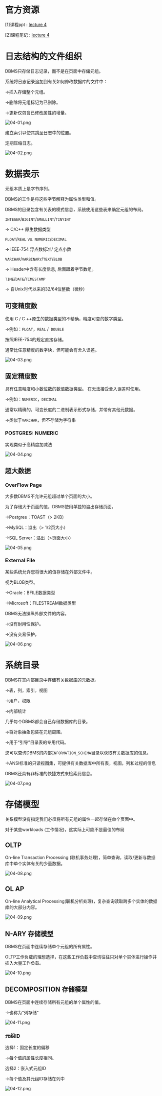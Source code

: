 # 官方资源

[1]课程ppt : [lecture 4](sql/15445/files/ppt04.pdf ':ignore')

[2]课程笔记 : [lecture 4](sql/15445/files/note04.pdf ':ignore')

# 日志结构的文件组织

DBMS只存储日志记录，而不是在页面中存储元组。

系统将日志记录追加到有关如何修改数据库的文件中：

→插入存储整个元组。

→删除将元组标记为已删除。

→更新仅包含已修改属性的增量。

![04-01.png](./img/04-01.png)

建立索引以使其跳至日志中的位置。

定期压缩日志。

![04-02.png](./img/04-02.png)

# 数据表示

元组本质上是字节序列。

DBMS的工作是将这些字节解释为属性类型和值。

DBMS的目录包含有关表的模式信息，系统使用这些表来确定元组的布局。

`INTEGER`/`BIGINT`/`SMALLINT`/`TINYINT`

→ C/C++ 原生数据类型

`FLOAT`/`REAL` vs. `NUMERIC`/`DECIMAL`

→ IEEE-754 浮点数标准/ 定点小数

`VARCHAR`/`VARBINARY`/`TEXT`/`BLOB`

→ Header中含有长度信息, 后面跟着字节数组。

`TIME`/`DATE`/`TIMESTAMP`

→ 自Unix时代以来的32/64位整数（微秒）

## 可变精度数

使用 C / C ++原生的数据类型的不精确，精度可变的数字类型。

→例如：`FLOAT`，`REAL` /` DOUBLE`

按照IEEE-754的规定直接存储。

通常比任意精度的数字快，但可能会有舍入误差。

![04-03.png](./img/04-03.png)

## 固定精度数

具有任意精度和小数位数的数值数据类型。 在无法接受舍入误差时使用。

→例如：`NUMERIC`，`DECIMAL`

通常以精确的，可变长度的二进制表示形式存储，并带有其他元数据。

→类似于`VARCHAR`，但不存储为字符串

### POSTGRES: NUMERIC  

实现类似于高精度加减法

![04-04.png](./img/04-04.png)

## 超大数据

### OverFlow Page

大多数DBMS不允许元组超过单个页面的大小。

为了存储大于页面的值，DBMS使用单独的溢出存储页面。

→Postgres：TOAST（> 2KB）

→MySQL：溢出（> 1/2页大小）

→SQL Server：溢出（>页面大小）

![04-05.png](./img/04-12.png)

### External File 

某些系统允许您将很大的值存储在外部文件中。

视为BLOB类型。

→Oracle：BFILE数据类型

→Microsoft：FILESTREAM数据类型

DBMS无法操纵外部文件的内容。

→没有耐用性保护。

→没有交易保护。

![04-06.png](./img/04-05.png)

# 系统目录

DBMS在其内部目录中存储有关数据库的元数据。

→表，列，索引，视图

→用户，权限

→内部统计

几乎每个DBMS都会自己存储数据库的目录。

→将对象抽象包装在元组周围。

→用于“引导”目录表的专用代码。

您可以查询DBMS的内部`INFORMATION_SCHEMA`目录以获取有关数据库的信息。

→ANSI标准的只读视图集，可提供有关数据库中所有表，视图，列和过程的信息

DBMS还具有非标准的快捷方式来检索此信息。

![04-07.png](./img/04-06.png)

# 存储模型

关系模型没有指定我们必须将所有元组的属性一起存储在单个页面中。

对于某些workloads (工作情况)，这实际上可能不是最佳的布局

## OLTP  

On-line Transaction Processing (联机事务处理)，简单查询，读取/更新与数据库中单个实体有关的少量数据。

![04-08.png](./img/04-07.png)

## OL AP  

On-line Analytical Processing(联机分析处理)，复杂查询读取跨多个实体的数据库的大部分内容。

![04-09.png](./img/04-08.png)

## N-ARY  存储模型

DBMS在页面中连续存储单个元组的所有属性。

OLTP工作负载的理想选择，在这些工作负载中查询往往只对单个实体进行操作并插入大量工作负载。

![04-10.png](./img/04-09.png)

## DECOMPOSITION 存储模型

DBMS在页面中连续存储所有元组的单个属性的值。

→也称为“列存储”

![04-11.png](./img/04-10.png)

### 元组ID

选择1：固定长度的偏移

→每个值的属性长度相同。

选择2：嵌入式元组ID

→每个值及其元组ID存储在列中

![04-12.png](./img/04-11.png)